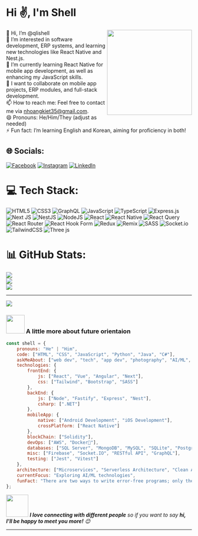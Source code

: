 # Hi ✌️, I'm Shell
<img align='right' src="https://media.giphy.com/media/M9gbBd9nbDrOTu1Mqx/giphy.gif" width="230">

👋 Hi, I’m @qlishell<br>👀 I’m interested in software development, ERP systems, and learning new technologies like React Native and Nest.js.<br>🌱 I’m currently learning React Native for mobile app development, as well as enhancing my JavaScript skills.<br>💞️ I want to collaborate on mobile app projects, ERP modules, and full-stack development.<br>📫 How to reach me: Feel free to contact me via nhoangkiet35@gmail.com.<br>😄 Pronouns: He/Him/They (adjust as needed)<br>⚡ Fun fact: I’m learning English and Korean, aiming for proficiency in both!

## 🌐 Socials:
[![Facebook](https://img.shields.io/badge/Facebook-%231877F2.svg?logo=Facebook&logoColor=white)](https://facebook.com/https://www.facebook.com/hoangkiet.nguyenhuu?locale=vi_VN) [![Instagram](https://img.shields.io/badge/Instagram-%23E4405F.svg?logo=Instagram&logoColor=white)](https://instagram.com/https://www.instagram.com/qlishell.hk/) [![LinkedIn](https://img.shields.io/badge/LinkedIn-%230077B5.svg?logo=linkedin&logoColor=white)](https://linkedin.com/in/https://www.linkedin.com/in/qliphort-shell/) 

# 💻 Tech Stack:
![HTML5](https://img.shields.io/badge/html5-%23E34F26.svg?style=for-the-badge&logo=html5&logoColor=white) ![CSS3](https://img.shields.io/badge/css3-%231572B6.svg?style=for-the-badge&logo=css3&logoColor=white) ![GraphQL](https://img.shields.io/badge/-GraphQL-E10098?style=for-the-badge&logo=graphql&logoColor=white) ![JavaScript](https://img.shields.io/badge/javascript-%23323330.svg?style=for-the-badge&logo=javascript&logoColor=%23F7DF1E) ![TypeScript](https://img.shields.io/badge/typescript-%23007ACC.svg?style=for-the-badge&logo=typescript&logoColor=white) ![Express.js](https://img.shields.io/badge/express.js-%23404d59.svg?style=for-the-badge&logo=express&logoColor=%2361DAFB) ![Next JS](https://img.shields.io/badge/Next-black?style=for-the-badge&logo=next.js&logoColor=white) ![NestJS](https://img.shields.io/badge/nestjs-%23E0234E.svg?style=for-the-badge&logo=nestjs&logoColor=white) ![NodeJS](https://img.shields.io/badge/node.js-6DA55F?style=for-the-badge&logo=node.js&logoColor=white) ![React](https://img.shields.io/badge/react-%2320232a.svg?style=for-the-badge&logo=react&logoColor=%2361DAFB) ![React Native](https://img.shields.io/badge/react_native-%2320232a.svg?style=for-the-badge&logo=react&logoColor=%2361DAFB) ![React Query](https://img.shields.io/badge/-React%20Query-FF4154?style=for-the-badge&logo=react%20query&logoColor=white) ![React Router](https://img.shields.io/badge/React_Router-CA4245?style=for-the-badge&logo=react-router&logoColor=white) ![React Hook Form](https://img.shields.io/badge/React%20Hook%20Form-%23EC5990.svg?style=for-the-badge&logo=reacthookform&logoColor=white) ![Redux](https://img.shields.io/badge/redux-%23593d88.svg?style=for-the-badge&logo=redux&logoColor=white) ![Remix](https://img.shields.io/badge/remix-%23000.svg?style=for-the-badge&logo=remix&logoColor=white) ![SASS](https://img.shields.io/badge/SASS-hotpink.svg?style=for-the-badge&logo=SASS&logoColor=white) ![Socket.io](https://img.shields.io/badge/Socket.io-black?style=for-the-badge&logo=socket.io&badgeColor=010101) ![TailwindCSS](https://img.shields.io/badge/tailwindcss-%2338B2AC.svg?style=for-the-badge&logo=tailwind-css&logoColor=white) ![Three js](https://img.shields.io/badge/threejs-black?style=for-the-badge&logo=three.js&logoColor=white)

# 📊 GitHub Stats:
![](https://github-readme-stats.vercel.app/api?username=qlishell&theme=dark&hide_border=false&include_all_commits=false&count_private=false)<br/>
![](https://github-readme-streak-stats.herokuapp.com/?user=qlishell&theme=dark&hide_border=false)<br/>
![](https://github-readme-stats.vercel.app/api/top-langs/?username=qlishell&theme=dark&hide_border=false&include_all_commits=false&count_private=false&layout=compact)

---
[![](https://visitcount.itsvg.in/api?id=qlishell&icon=0&color=0)](https://visitcount.itsvg.in)

<!-- Proudly created with GPRM ( https://gprm.itsvg.in ) -->
### <img src="https://media.giphy.com/media/VgCDAzcKvsR6OM0uWg/giphy.gif" width="50"> A little more about future orientaion

```javascript
const shell = {
    pronouns: "He" | "Him",
    code: ["HTML", "CSS", "JavaScript", "Python", "Java", "C#"],
    askMeAbout: ["web dev", "tech", "app dev", "photography", "AI/ML", "cloud computing"],
    technologies: {
        frontEnd: {
            js: ["React", "Vue", "Angular", "Next"],
            css: ["Tailwind", "Bootstrap", "SASS"]
        },
        backEnd: {
            js: ["Node", "Fastify", "Express", "Nest"],
            csharp: [".NET"]
        },
        mobileApp: {
            native: ["Android Development", "iOS Development"],
            crossPlatform: ["React Native"]
        },
        blockChain: ["Solidity"],
        devOps: ["AWS", "Docker🐳"],
        databases: ["SQL Server", "MongoDB", "MySQL", "SQLite", "PostgreSQL"],
        misc: ["Firebase", "Socket.IO", "RESTful API", "GraphQL"],
        testing: ["Jest", "Vitest"]
    },
    architecture: ["Microservices", "Serverless Architecture", "Clean Architecture", "Progressive Web Applications", "Single Page Applications"],
    currentFocus: "Exploring AI/ML technologies",
    funFact: "There are two ways to write error-free programs; only the third works."
};
```

<img src="https://media.giphy.com/media/LnQjpWaON8nhr21vNW/giphy.gif" width="60"> <em><b>I love connecting with different people</b> so if you want to say <b>hi, I'll be happy to meet you more!</b> 😊</em>

---

<!---
qlishell/qlishell is a ✨ special ✨ repository because its `README.md` (this file) appears on your GitHub profile.
You can click the Preview link to take a look at your changes.
--->
